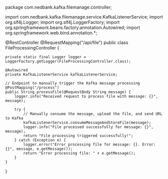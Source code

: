 package com.nedbank.kafka.filemanage.controller;

import com.nedbank.kafka.filemanage.service.KafkaListenerService;
import org.slf4j.Logger;
import org.slf4j.LoggerFactory;
import org.springframework.beans.factory.annotation.Autowired;
import org.springframework.web.bind.annotation.*;

@RestController
@RequestMapping("/api/file")
public class FileProcessingController {

    private static final Logger logger = LoggerFactory.getLogger(FileProcessingController.class);

    @Autowired
    private KafkaListenerService kafkaListenerService;

    // Endpoint to manually trigger the Kafka message processing
    @PostMapping("/process")
    public String processFile(@RequestBody String message) {
        logger.info("Received request to process file with message: {}", message);

        try {
            // Manually consume the message, upload the file, and send URL to Kafka
            kafkaListenerService.consumeMessageAndStoreFile(message);
            logger.info("File processed successfully for message: {}", message);
            return "File processing triggered successfully!";
        } catch (Exception e) {
            logger.error("Error processing file for message: {}. Error: {}", message, e.getMessage());
            return "Error processing file: " + e.getMessage();
        }
    }
}

